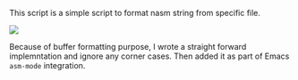 This script is a simple script to format nasm string from specific file.

![](https://github.com/ruinshe/nasmfmt/workflows/.github/workflows/go.yml/badge.svg)

Because of buffer formatting purpose, I wrote a straight forward
implemntation and ignore any corner cases. Then added it as part
of Emacs `asm-mode` integration.

